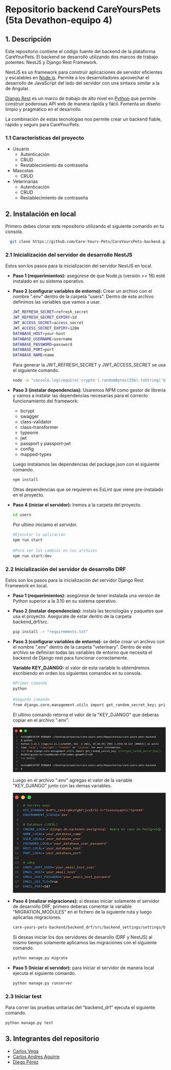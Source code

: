 # Repositorio backend CareYoursPets (5ta Devathon-equipo 4)

## 1. Descripción

Este repositorio contiene el código fuente del backend de la plataforma CareYourPets. El backend se desarrolló utilizando dos marcos de trabajo potentes: NestJS y Django Rest Framework.

NestJS es un framework para construir aplicaciones de servidor eficientes y escalables en [Node.js](https://nodejs.org/). Permite a los desarrolladores aprovechar el desarrollo de JavaScript del lado del servidor con una sintaxis similar a la de Angular.

[Django Rest](https://www.django-rest-framework.org/) es un marco de trabajo de alto nivel en [Python](https://www.python.org/) que permite construir poderosas API web de manera rápida y fácil. Fomenta un diseño limpio y pragmático en el desarrollo.

La combinación de estas tecnologías nos permite crear un backend fiable, rápido y seguro para CareYourPets.


### 1.1 Características del proyecto

- Usuario
    - Autenticación
    - CRUD
    - Restablecimiento de contraseña
- Mascotas
    - CRUD
- Veterinarias
    - Autenticación
    - CRUD
    - Restablecimiento de contraseña



## 2. Instalación en local

Primero debes clonar este repositorio utilizando el siguiente comando en tu consola.

```bash
  git clone https://github.com/Care-Yours-Pets/CareYoursPets-backend.git
```


### 2.1 Inicialización del servidor de desarrollo NestJS

Estos son los pasos para la inicialización del servidor NestJS en local.


- **Paso 1 (requerimientos):** asegúrese de que Node.js (versión >= 16) esté instalado en su sistema operativo.

- **Paso 2 (configurar variables de entorno):** Crear un archivo con el nombre ".env" dentro de la carpeta "users". Dentro de este archivo definimos las variables que vamos a usar. 

    ```bash
    JWT_REFRESH_SECRET=refresh_secret
    JWT_REFRESH_SECRET_EXPIRY=1d
    JWT_ACCESS_SECRET=access_secret
    JWT_ACCESS_SECRET_EXPIRY=120m
    DATABASE_HOST=your-host
    DATABASE_USERNAME=username
    DATABASE_PASSWORD=password
    DATABASE_PORT=port
    DATABASE_NAME=name
    ```

    Para generar la JWT_REFRESH_SECRET y JWT_ACCESS_SECRET se usa el siguiente comando.

    ```bash
    node -e "console.log(require('crypto').randomBytes(256).toString('base64'));"
    ```

- **Paso 3 (instalar dependencias):** Usaremos NPM como gestor de libreria y vamos a instalar las dependencias necesarias para el correcto funcionamiento del framework:

    - bcrypt
    - swagger
    - class-validator
    - class-transformer
    - typeorm
    - jwt
    - passport y passport-jwt
    - config
    - mapped-types

    Luego instalamos las dependencias del package.json con el siguiente comando.

    ```bash
    npm install
    ```

  Otras dependencias que se requieren es EsLint que viene pre-instalado en el proyecto.



- **Paso 4 (iniciar el servidor):** Iremos a la carpeta del proyecto.

    ```bash
    cd users
    ```

  Por ultimo iniciamo el servidor.

    ```bash
    #Ejecutar la aplicación
    npm run start

    #Para ver los cambios en tus archivos
    npm run start:dev
    ```

### 2.2 Inicialización del servidor de desarrollo DRF

Estos son los pasos para la inicialización del servidor Django Rest Framework en local.

- **Paso 1 (requerimientos):** asegúrese de tener instalada una version de Python superior a la 3.10 en su sistema operativo.

- **Paso 2 (instalar dependencias):** instala las tecnologías y paquetes que usa el proyecto. Asegurate de estar dentro de la carpeta backend_drf/src.

    ```bash
    pip install -r "requirements.txt"
    ```

- **Paso 3 (configurar variables de entorno):** se debe crear un archivo con el nombre ".env" dentro de la carpeta "veterinary". Dentro de este archivo se definiran todas las variables de entorno que necesita el backend de Django rest para funcionar correctamente.

    **Variable KEY_DJANGO:** el valor de esta variable lo obtendremos escribiendo en orden los siguientes comandos en tu consola.

    ```bash
    #Primer comando
    python

    #Segundo comando
    from django.core.management.utils import get_random_secret_key; print(get_random_secret_key())
    ```
    El ultimo comando retorna el valor de la "KEY_DJANGO" que deberas copiar en el archivo ".env".

    ![](./images/SK.png)

    Luego en el archivo ".env" agregas el valor de la variable "KEY_DJANGO" junto con las demas variables.

    ![](./images/VE.png)

- **Paso 4 (realizar migraciones):** si deseas iniciar solamente el servidor de desarrollo DRF, primero deberas comentar la variable "MIGRATION_MODULES" en el fichero de la siguiente ruta y luego aplicarlas migraciones.

    ```bash
    care-yours-pets-backend/backend_drf/src/backend_settings/settings/base.py
    ```

    Si deseas iniciar los dos servidores de desarollo (DRF y NestJS) al mismo tiempo solamente aplicamos las migraciones con el siguiente comando.

    ```bash
    python manage.py migrate
    ```

- **Paso 5 (Iniciar el servidor):** para iniciar el servidor de manera local ejecuta el siguiente comando.

    ```bash
    python manage.py runserver
    ```

### 2.3 Iniciar test
Para correr las pruebas unitarias del "backend_drf" ejecuta el siguiente comando.

```bash
python manage.py test
```


## 3. Integrantes del repositorio
- [Carlos Vega](https://github.com/temeriamos)
- [Carlos Andres Aguirre](https://github.com/The-Asintota)
- [Diego Pérez](https://github.com/sistemasitpro)